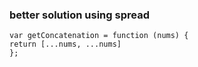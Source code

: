 ### better solution using spread
```
var getConcatenation = function (nums) {
return [...nums, ...nums]
};
​
```